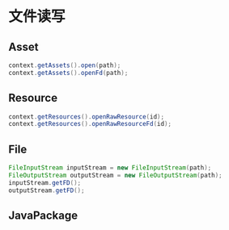 # 文件读写

## Asset

```java
context.getAssets().open(path);
context.getAssets().openFd(path);
```

## Resource

```java
context.getResources().openRawResource(id);
context.getResources().openRawResourceFd(id);
```

## File

```java
FileInputStream inputStream = new FileInputStream(path);
FileOutputStream outputStream = new FileOutputStream(path);
inputStream.getFD();
outputStream.getFD();
```

## JavaPackage

